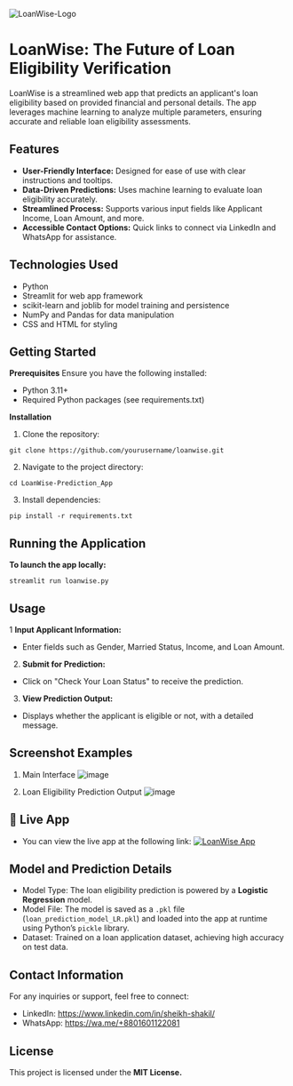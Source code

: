 

![LoanWise-Logo](https://github.com/user-attachments/assets/7111a41b-9977-4488-8d96-4519a99d4c7f)
# **LoanWise:** The Future of Loan Eligibility Verification
LoanWise is a streamlined web app that predicts an applicant's loan eligibility based on provided financial and personal details. The app leverages machine learning to analyze multiple parameters, ensuring accurate and reliable loan eligibility assessments.

## Features
- **User-Friendly Interface:** Designed for ease of use with clear instructions and tooltips.
- **Data-Driven Predictions:** Uses machine learning to evaluate loan eligibility accurately.
- **Streamlined Process:** Supports various input fields like Applicant Income, Loan Amount, and more.
- **Accessible Contact Options:** Quick links to connect via LinkedIn and WhatsApp for assistance.


## Technologies Used
- Python
- Streamlit for web app framework
- scikit-learn and joblib for model training and persistence
- NumPy and Pandas for data manipulation
- CSS and HTML for styling

## Getting Started
**Prerequisites**
Ensure you have the following installed:
- Python 3.11+
- Required Python packages (see requirements.txt)

**Installation**
1. Clone the repository:
 ```
git clone https://github.com/yourusername/loanwise.git
 ```

2. Navigate to the project directory:
```
cd LoanWise-Prediction_App
```

3. Install dependencies:
```
pip install -r requirements.txt
```


## Running the Application

**To launch the app locally:**
```
streamlit run loanwise.py
```

## Usage

1 **Input Applicant Information:**
- Enter fields such as Gender, Married Status, Income, and Loan Amount.

2. **Submit for Prediction:**
- Click on "Check Your Loan Status" to receive the prediction.

3. **View Prediction Output:**
- Displays whether the applicant is eligible or not, with a detailed message.


## Screenshot Examples

1. Main Interface
![image](https://github.com/user-attachments/assets/bd92891c-4583-4a45-8449-b896d58b60c3)

2. Loan Eligibility Prediction Output
![image](https://github.com/user-attachments/assets/e5228204-7720-4209-819b-68b4444c0995)


## 🚀 **Live App**

- You can view the live app at the following link: [![LoanWise App](https://static.streamlit.io/badges/streamlit_badge_black_white.svg)](https://loan-wise.streamlit.app/)

## Model and Prediction Details
- Model Type: The loan eligibility prediction is powered by a **Logistic Regression** model.
- Model File: The model is saved as a `.pkl` file (`loan_prediction_model_LR.pkl`) and loaded into the app at runtime using Python’s `pickle` library.
- Dataset: Trained on a loan application dataset, achieving high accuracy on test data.

## Contact Information
For any inquiries or support, feel free to connect:

- LinkedIn: https://www.linkedin.com/in/sheikh-shakil/
- WhatsApp: https://wa.me/+8801601122081

## License
This project is licensed under the **MIT License.**

